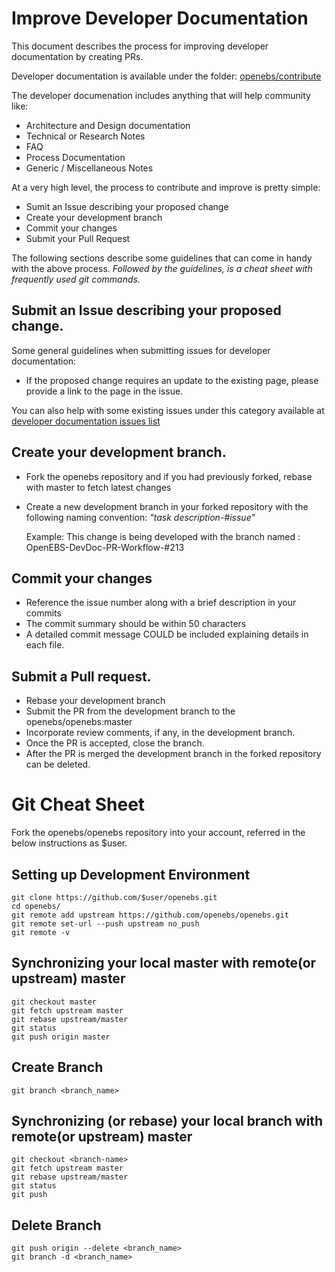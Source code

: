 # Improve Developer Documentation

This document describes the process for improving developer documentation by creating PRs.

Developer documentation is available under the folder: [openebs/contribute](https://github.com/openebs/openebs/tree/master/contribute)

The developer documenation includes anything that will help community like:
- Architecture and Design documentation
- Technical or Research Notes
- FAQ
- Process Documentation 
- Generic / Miscellaneous Notes

At a very high level, the process to contribute and improve is pretty simple:
- Sumit an Issue describing your proposed change
- Create your development branch
- Commit your changes
- Submit your Pull Request

The following sections describe some guidelines that can come in handy with the above process. 
*Followed by the guidelines, is a cheat sheet with frequently used git commands.*

## Submit an Issue describing your proposed change.

Some general guidelines when submitting issues for developer documentation:
- If the proposed change requires an update to the existing page, please provide a link to the page in the issue. 

You can also help with some existing issues under this category available at [developer documentation issues list](https://github.com/openebs/openebs/labels/documentation%2Fdevel)

## Create your development branch. 

- Fork the openebs repository and if you had previously forked, rebase with master to fetch latest changes
- Create a new development branch in your forked repository with the following naming convention: *"task description-#issue"*

  Example:
     This change is being developed with the branch named : OpenEBS-DevDoc-PR-Workflow-#213

## Commit your changes
- Reference the issue number along with a brief description in your commits 
- The commit summary should be within 50 characters
- A detailed commit message COULD be included explaining details in each file. 

## Submit a Pull request. 
- Rebase your development branch 
- Submit the PR from the development branch to the openebs/openebs:master
- Incorporate review comments, if any, in the development branch. 
- Once the PR is accepted, close the branch.
- After the PR is merged the development branch in the forked repository can be deleted.

# Git Cheat Sheet 

Fork the openebs/openebs repository into your account, referred in the below instructions as $user. 

## Setting up Development Environment
```
git clone https://github.com/$user/openebs.git
cd openebs/
git remote add upstream https://github.com/openebs/openebs.git
git remote set-url --push upstream no_push
git remote -v
```

## Synchronizing your local master with remote(or upstream) master
```
git checkout master
git fetch upstream master
git rebase upstream/master
git status
git push origin master
```

## Create Branch
```
git branch <branch_name>
```

## Synchronizing (or rebase) your local branch with remote(or upstream) master
```
git checkout <branch-name>
git fetch upstream master
git rebase upstream/master
git status
git push
```

## Delete Branch
```
git push origin --delete <branch_name>
git branch -d <branch_name>
```

